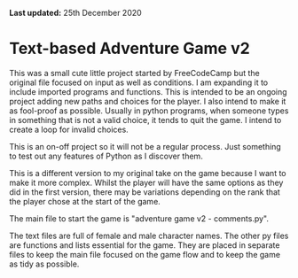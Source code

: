 **Last updated:** 25th December 2020

# Text-based Adventure Game v2

This was a small cute little project started by FreeCodeCamp but the original file focused on input as well as 
conditions. I am expanding it to include imported programs and functions. This is intended to be an ongoing project 
adding new paths and choices for the player. I also intend to make it as fool-proof as possible. Usually in python 
programs, when someone types in something that is not a valid choice, it tends to quit the game. I intend to create a 
loop for invalid choices. 

This is an on-off project so it will not be a regular process. Just something to test out any features of Python as I 
discover them.

This is a different version to my original take on the game because I want to make it more complex. Whilst the player 
will have the same options as they did in the first version, there may be variations depending on the rank that the 
player chose at the start of the game.

The main file to start the game is "adventure game v2 - comments.py".

The text files are full of female and male character names.
The other py files are functions and lists essential for the game. They are placed in separate files to keep the main 
file focused on the game flow and to keep the game as tidy as possible.  
